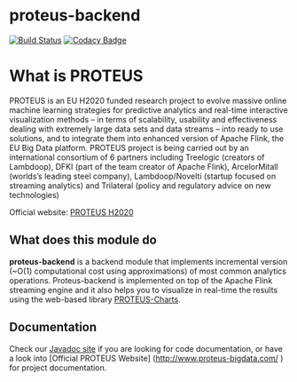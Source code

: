 # proteus-backend
[![Build Status](https://travis-ci.org/proteus-h2020/proteus-backend.svg?branch=development)](https://travis-ci.org/proteus-h2020/proteus-backend)
[![Codacy Badge](https://api.codacy.com/project/badge/Grade/5ffdb5f3f2f547578186867a24cf1f93)](https://www.codacy.com/app/0xnacho/proteus-backend?utm_source=github.com&amp;utm_medium=referral&amp;utm_content=proteus-h2020/proteus-backend&amp;utm_campaign=Badge_Grade)


# What is PROTEUS
PROTEUS is an EU H2020 funded research project to evolve massive online machine learning strategies for predictive analytics and real-time interactive visualization methods – in terms of scalability, usability and effectiveness dealing with extremely large data sets and data streams – into ready to use solutions, and to integrate them into enhanced version of Apache Flink, the EU Big Data platform. PROTEUS project is being carried out by an international consortium of 6 partners including Treelogic (creators of Lambdoop), DFKI (part of the team creator of Apache Flink), ArcelorMitall (worlds’s leading steel company), Lambdoop/Novelti (startup focused on streaming analytics) and Trilateral (policy and regulatory advice on new technologies)

Official website: [PROTEUS H2020](http://www.proteus-bigdata.com/)

## What does this module do
**proteus-backend** is a backend module that implements incremental version (~O(1) computational cost using approximations) of most common analytics operations.  Proteus-backend is implemented on top of the Apache Flink streaming engine and it also helps you to  visualize in real-time the results using the web-based library [PROTEUS-Charts](https://github.com/proteus-h2020/proteus-charts).

## Documentation
Check our [Javadoc site](http://proteus-h2020.github.io/proteus-backend/) if you are looking for code documentation, or have a look into [Official PROTEUS Website] (http://www.proteus-bigdata.com/ ) for project documentation.
